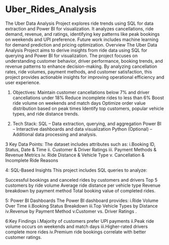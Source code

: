 # Uber_Rides_Analysis
The Uber Data Analysis Project explores ride trends using SQL for data extraction and Power BI for visualization. It analyzes cancellations, ride demand, revenue, and ratings, identifying key patterns like peak bookings on weekends and UPI preference. Future work includes machine learning for demand prediction and pricing optimization.
Overview
The Uber Data Analysis Project aims to derive insights from ride data using SQL for querying and Power BI for visualization. The project focuses on understanding customer behavior, driver performance, booking trends, and revenue patterns to enhance decision-making. By analyzing cancellation rates, ride volumes, payment methods, and customer satisfaction, this project provides actionable insights for improving operational efficiency and user experience.

1. Objectives:
Maintain customer cancellations below 7% and driver cancellations under 18%
Reduce incomplete rides to less than 6%
Boost ride volume on weekends and match days
Optimize order value distribution based on peak times
Identify top customers, popular vehicle types, and ride distance trends.

3. Tech Stack:
SQL – Data extraction, querying, and aggregation
Power BI – Interactive dashboards and data visualization
Python (Optional) – Additional data processing and analysis.

3 Key Data Points:
The dataset includes attributes such as:
i.Booking ID, Status, Date & Time
ii. Customer & Driver Ratings
iii. Payment Methods & Revenue Metrics
iv. Ride Distance & Vehicle Type
v. Cancellation & Incomplete Ride Reasons

4: SQL-Based Insights
This project includes SQL queries to analyze:

Successful bookings and canceled rides by customers and drivers
Top 5 customers by ride volume
Average ride distance per vehicle type
Revenue breakdown by payment method
Total booking value of completed rides.

5: Power BI Dashboards
The Power BI dashboard provides:
i.Ride Volume Over Time 
ii.Booking Status Breakdown 
iii.Top Vehicle Types by Distance 
iv.Revenue by Payment Method 
v.Customer vs. Driver Ratings .

 6:Key Findings
i.Majority of customers prefer UPI payments
ii.Peak ride volume occurs on weekends and match days
iii.Higher-rated drivers complete more rides
iv.Premium ride bookings correlate with better customer ratings.
